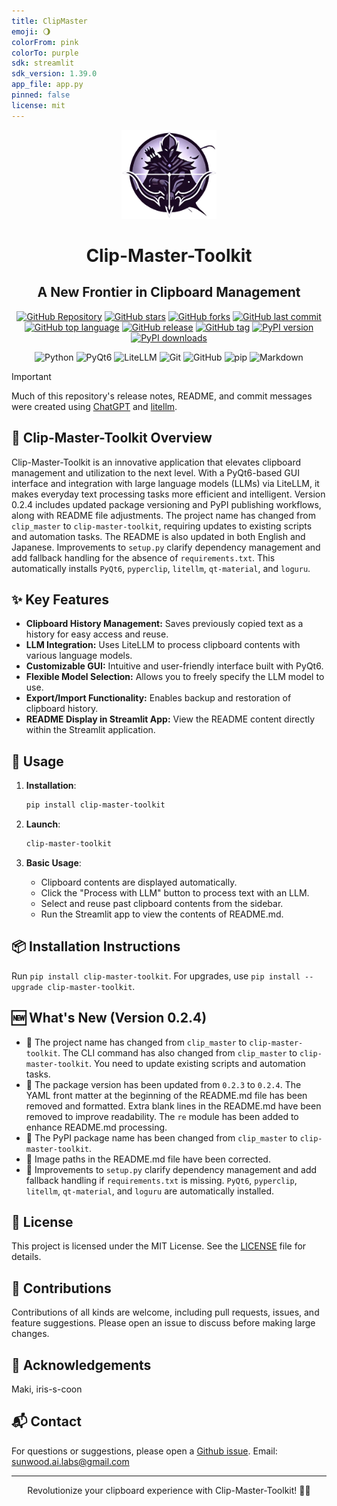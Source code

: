 ```yaml
---
title: ClipMaster
emoji: 🌖
colorFrom: pink
colorTo: purple
sdk: streamlit
sdk_version: 1.39.0
app_file: app.py
pinned: false
license: mit
---
```


<p align="center">
<img src="https://raw.githubusercontent.com/Sunwood-ai-labs/ClipMaster/main/docs/icon2.png" width="30%">
<br>
<h1 align="center">Clip-Master-Toolkit</h1>
<h2 align="center">
  A New Frontier in Clipboard Management
</h2>

<p align="center">
  <a href="https://github.com/Sunwood-ai-labs/ClipMaster"><img src="https://img.shields.io/badge/GitHub-Repository-blue?logo=github" alt="GitHub Repository"></a>
  <a href="https://github.com/Sunwood-ai-labs/ClipMaster/stargazers"><img src="https://img.shields.io/github/stars/Sunwood-ai-labs/ClipMaster?style=social" alt="GitHub stars"></a>
  <a href="https://github.com/Sunwood-ai-labs/ClipMaster/network/members"><img src="https://img.shields.io/github/forks/Sunwood-ai-labs/ClipMaster?style=social" alt="GitHub forks"></a>
  <a href="https://github.com/Sunwood-ai-labs/ClipMaster/commits/main"><img src="https://img.shields.io/github/last-commit/Sunwood-ai-labs/ClipMaster" alt="GitHub last commit"></a>
  <a href="https://github.com/Sunwood-ai-labs/ClipMaster/search?l=python"><img src="https://img.shields.io/github/languages/top/Sunwood-ai-labs/ClipMaster" alt="GitHub top language"></a>
  <a href="https://github.com/Sunwood-ai-labs/ClipMaster/releases"><img src="https://img.shields.io/github/v/release/Sunwood-ai-labs/ClipMaster?sort=semver&color=red" alt="GitHub release"></a>
  <a href="https://github.com/Sunwood-ai-labs/ClipMaster/tags"><img src="https://img.shields.io/github/v/tag/Sunwood-ai-labs/ClipMaster?color=orange" alt="GitHub tag"></a>
  <a href="https://pypi.org/project/clip-master-toolkit/"><img src="https://img.shields.io/pypi/v/clip-master-toolkit.svg" alt="PyPI version"></a>
  <a href="https://pypi.org/project/clip-master-toolkit/"><img src="https://img.shields.io/pypi/dm/clip-master-toolkit.svg" alt="PyPI downloads"></a>
</p>

<p align="center">
  <img src="https://img.shields.io/badge/Python-3776AB?style=for-the-badge&logo=python&logoColor=white" alt="Python">
  <img src="https://img.shields.io/badge/PyQt6-41CD52?style=for-the-badge&logo=qt&logoColor=white" alt="PyQt6">
  <img src="https://img.shields.io/badge/LiteLLM-FF6F61?style=for-the-badge&logo=openai&logoColor=white" alt="LiteLLM">
  <img src="https://img.shields.io/badge/Git-F05032?style=for-the-badge&logo=git&logoColor=white" alt="Git">
  <img src="https://img.shields.io/badge/GitHub-181717?style=for-the-badge&logo=github&logoColor=white" alt="GitHub">
  <img src="https://img.shields.io/badge/pip-3775A9?style=for-the-badge&logo=pypi&logoColor=white" alt="pip">
  <img src="https://img.shields.io/badge/Markdown-000000?style=for-the-badge&logo=markdown&logoColor=white" alt="Markdown">

</p>

> [!IMPORTANT]
> Much of this repository's release notes, README, and commit messages were created using [ChatGPT](https://chat.openai.com/) and [litellm](https://github.com/BerriAI/litellm).


## 🚀 Clip-Master-Toolkit Overview

Clip-Master-Toolkit is an innovative application that elevates clipboard management and utilization to the next level.  With a PyQt6-based GUI interface and integration with large language models (LLMs) via LiteLLM, it makes everyday text processing tasks more efficient and intelligent. Version 0.2.4 includes updated package versioning and PyPI publishing workflows, along with README file adjustments.  The project name has changed from `clip_master` to `clip-master-toolkit`, requiring updates to existing scripts and automation tasks.  The README is also updated in both English and Japanese. Improvements to `setup.py` clarify dependency management and add fallback handling for the absence of `requirements.txt`. This automatically installs `PyQt6`, `pyperclip`, `litellm`, `qt-material`, and `loguru`.


## ✨ Key Features

- **Clipboard History Management:** Saves previously copied text as a history for easy access and reuse.
- **LLM Integration:** Uses LiteLLM to process clipboard contents with various language models.
- **Customizable GUI:** Intuitive and user-friendly interface built with PyQt6.
- **Flexible Model Selection:** Allows you to freely specify the LLM model to use.
- **Export/Import Functionality:** Enables backup and restoration of clipboard history.
- **README Display in Streamlit App:** View the README content directly within the Streamlit application.


## 🔧 Usage

1. **Installation**:
   ```bash
   pip install clip-master-toolkit
   ```

2. **Launch**:
   ```bash
   clip-master-toolkit
   ```

3. **Basic Usage**:
   - Clipboard contents are displayed automatically.
   - Click the "Process with LLM" button to process text with an LLM.
   - Select and reuse past clipboard contents from the sidebar.
   - Run the Streamlit app to view the contents of README.md.


## 📦 Installation Instructions

Run `pip install clip-master-toolkit`. For upgrades, use `pip install --upgrade clip-master-toolkit`.


## 🆕 What's New (Version 0.2.4)

- 🚀 The project name has changed from `clip_master` to `clip-master-toolkit`. The CLI command has also changed from `clip_master` to `clip-master-toolkit`.  You need to update existing scripts and automation tasks.
- 🚀 The package version has been updated from `0.2.3` to `0.2.4`. The YAML front matter at the beginning of the README.md file has been removed and formatted. Extra blank lines in the README.md have been removed to improve readability. The `re` module has been added to enhance README.md processing.
- 🚀 The PyPI package name has been changed from `clip_master` to `clip-master-toolkit`.
- 🚀 Image paths in the README.md file have been corrected.
- 🚀 Improvements to `setup.py` clarify dependency management and add fallback handling if `requirements.txt` is missing.  `PyQt6`, `pyperclip`, `litellm`, `qt-material`, and `loguru` are automatically installed.


## 📄 License

This project is licensed under the MIT License. See the [LICENSE](LICENSE) file for details.

## 🤝 Contributions

Contributions of all kinds are welcome, including pull requests, issues, and feature suggestions.  Please open an issue to discuss before making large changes.

## 🙏 Acknowledgements

Maki, iris-s-coon

## 📬 Contact

For questions or suggestions, please open a [Github issue](https://github.com/Sunwood-ai-labs/ClipMaster/issues). Email: sunwood.ai.labs@gmail.com


---

<p align="center">
  Revolutionize your clipboard experience with Clip-Master-Toolkit! 🚀✨
</p>